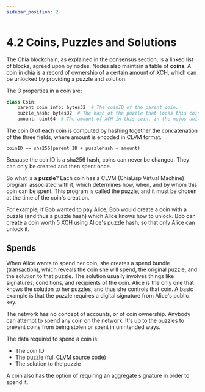 ```yaml
---
sidebar_position: 2
---
```


# 4.2 Coins, Puzzles and Solutions

The Chia blockchain, as explained in the consensus section, is a linked list of blocks, agreed upon by nodes. Nodes also maintain a table of **coins**. A coin in chia is a record of ownership of a certain amount of XCH, which can be unlocked by providing a puzzle and solution.

The 3 properties in a coin are:

```python
class Coin:
    parent_coin_info: bytes32  # The coinID of the parent coin.
    puzzle_hash: bytes32  # The hash of the puzzle that locks this coin.
    amount: uint64  # The amount of XCH in this coin, in the mojos unit: 1 XCH = 1 trillion mojos.
```

The coinID of each coin is computed by hashing together the concatenation of the three fields, where amount is encoded in CLVM format.

`coinID == sha256(parent_ID + puzzlehash + amount)`

Because the coinID is a sha256 hash, coins can never be changed. They can only be created and then spent once.

So what is a **puzzle**? Each coin has a CLVM (ChiaLisp Virtual Machine) program associated with it, which determines how, when, and by whom this coin can be spent. This program is called the puzzle, and it must be chosen at the time of the coin's creation.

For example, if Bob wanted to pay Alice, Bob would create a coin with a puzzle (and thus a puzzle hash) which Alice knows how to unlock. Bob can create a coin worth 5 XCH using Alice's puzzle hash, so that only Alice can unlock it.

## Spends

When Alice wants to spend her coin, she creates a spend bundle (transaction), which reveals the coin she will spend, the original puzzle, and the solution to that puzzle. The solution usually involves things like signatures, conditions, and recipients of the coin. Alice is the only one that knows the solution to her puzzles, and thus she controls that coin. A basic example is that the puzzle requires a digital signature from Alice's public key.

The network has no concept of accounts, or of coin ownership. Anybody can attempt to spend any coin on the network. It's up to the puzzles to prevent coins from being stolen or spent in unintended ways.

The data required to spend a coin is:

- The coin ID
- The puzzle (full CLVM source code)
- The solution to the puzzle

A coin also has the option of requiring an aggregate signature in order to spend it.
